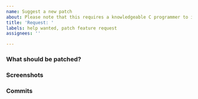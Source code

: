 ```yaml
---
name: Suggest a new patch
about: Please note that this requires a knowledgeable C programmer to implement them.
title: 'Request: '
labels: help wanted, patch feature request
assignees: ''

---
```


### What should be patched?

<!-- Describe the functionality or style that should be changed -->
<!-- Was this a behaviour observed in an older GTK version? -->

### Screenshots

<!-- If applicable, how does it like under GTK3 today? -->

### Commits

<!-- Are there any commits to use as a reference? -->
<!-- https://gitlab.gnome.org/GNOME/gtk -->
